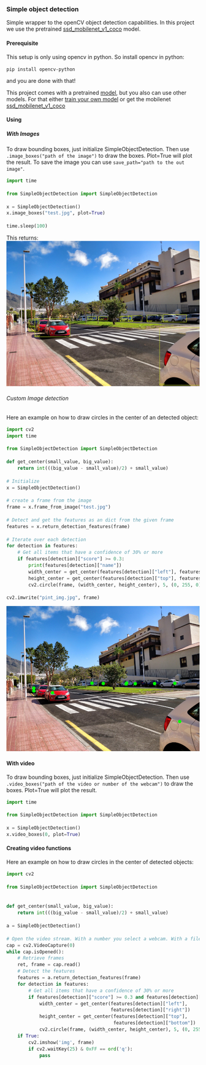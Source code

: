 ### Simple object detection
Simple wrapper to the openCV object detection capabilities. In this project we use the pretrained [ssd_mobilenet_v1_coco](https://github.com/tensorflow/models/blob/master/research/object_detection/g3doc/detection_model_zoo.md) model.

#### Prerequisite

This setup is only using opencv in python. So install opencv in python: 

``
pip install opencv-python
``

and you are done with that!

This project comes with a pretrained [model](https://github.com/tensorflow/models/blob/master/research/object_detection/g3doc/detection_model_zoo.md), but you also can use other models.
For that either [train your own model](https://github.com/tensorflow/models/tree/master/research/object_detection) or get the mobilenet [ssd_mobilenet_v1_coco](https://github.com/tensorflow/models/blob/master/research/object_detection/g3doc/detection_model_zoo.md)

#### Using

##### With Images
To draw bounding boxes, just initialize SimpleObjectDetection. Then use ``.image_boxes("path of the image")``
to draw the boxes. Plot=True will plot the result. 
To save the image you can use ``save_path="path to the out image"``.
``` python
import time

from SimpleObjectDetection import SimpleObjectDetection

x = SimpleObjectDetection()
x.image_boxes("test.jpg", plot=True)

time.sleep(100)
```

This returns:
![example](assets/test.jpg)

###### Custom Image detection
Here an example on how to draw circles in the center of an detected object:
``` python
import cv2
import time

from SimpleObjectDetection import SimpleObjectDetection

def get_center(small_value, big_value):
    return int(((big_value - small_value)/2) + small_value)

# Initialize
x = SimpleObjectDetection()

# create a frame from the image
frame = x.frame_from_image("test.jpg")

# Detect and get the features as an dict from the given frame
features = x.return_detection_features(frame)

# Iterate over each detection
for detection in features:
    # Get all items that have a confidence of 30% or more
    if features[detection]["score"] >= 0.3:
        print(features[detection]["name"])
        width_center = get_center(features[detection]["left"], features[detection]["right"])
        height_center = get_center(features[detection]["top"], features[detection]["bottom"])
        cv2.circle(frame, (width_center, height_center), 5, (0, 255, 0), -1)

cv2.imwrite("pint_img.jpg", frame)
```

![example](assets/pint_img.jpg)
#### With video

To draw bounding boxes, just initialize SimpleObjectDetection. Then use ``.video_boxes("path of the video or number of the webcam")``
to draw the boxes. Plot=True will plot the result.

``` python
import time

from SimpleObjectDetection import SimpleObjectDetection

x = SimpleObjectDetection()
x.video_boxes(0, plot=True)
```

#### Creating video functions
Here an example on how to draw circles in the center of detected objects:
``` python
import cv2

from SimpleObjectDetection import SimpleObjectDetection


def get_center(small_value, big_value):
    return int(((big_value - small_value)/2) + small_value)

a = SimpleObjectDetection()

# Open the video stream. With a number you select a webcam. With a filepath you select a video file
cap = cv2.VideoCapture(0)
while cap.isOpened():
    # Retrieve frames
    ret, frame = cap.read()
    # Detect the features
    features = a.return_detection_features(frame)
    for detection in features:
        # Get all items that have a confidence of 30% or more
        if features[detection]["score"] >= 0.3 and features[detection]["name"] == "person":
            width_center = get_center(features[detection]["left"],
                                      features[detection]["right"])
            height_center = get_center(features[detection]["top"],
                                       features[detection]["bottom"])
            cv2.circle(frame, (width_center, height_center), 5, (0, 255, 0), -1)
    if True:
        cv2.imshow('img', frame)
        if cv2.waitKey(25) & 0xFF == ord('q'):
            pass
```

